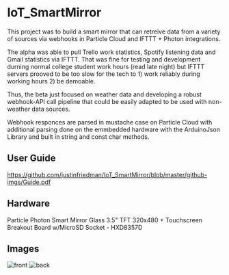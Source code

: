 # IoT_SmartMirror
This project was to build a smart mirror that can retreive data from a variety of sources via webhooks in Particle Cloud and IFTTT + Photon integrations. 

The alpha was able to pull Trello work statistics, Spotify listening data and Gmail statistics via IFTTT. That was fine for testing and development durning normal college student work hours (read late night) but IFTTT servers prooved to be too slow for the tech to 1) work reliably during working hours 2) be demoable. 

Thus, the beta just focused on weather data and developing a robust webhook-API call pipeline that could be easily adapted to be used with non-weather data sources. 

Webhook responces are parsed in mustache case on Particle Cloud with additional parsing done on the emmbedded hardware with the ArduinoJson Library and built in string and const char methods. 

## User Guide 
https://github.com/justinfriedman/IoT_SmartMirror/blob/master/github-imgs/Guide.pdf
## Hardware

Particle Photon 
Smart Mirror Glass
3.5" TFT 320x480 + Touchscreen Breakout Board w/MicroSD Socket - HXD8357D

## Images
![front](https://github.com/justinfriedman/IoT_SmartMirror/blob/master/github-imgs/IMG_7566.JPG "front")
![back](https://github.com/justinfriedman/IoT_SmartMirror/blob/master/github-imgs/IMG_0192.JPG "back")


